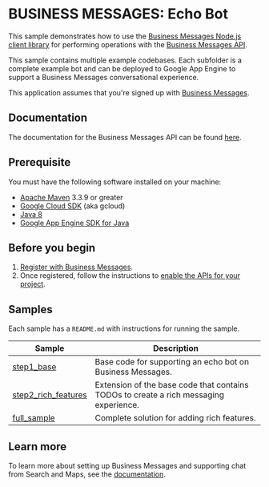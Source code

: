 # BUSINESS MESSAGES: Echo Bot

This sample demonstrates how to use the [Business Messages Node.js client library](https://github.com/google-business-communications/java-businessmessages) for performing operations
with the [Business Messages API](https://developers.google.com/business-communications/business-messages/reference/rest).

This sample contains multiple example codebases. Each subfolder
is a complete example bot and can be deployed to Google App Engine
to support a Business Messages conversational experience.

This application assumes that you're signed up with
[Business Messages](https://developers.google.com/business-communications/business-messages/guides/set-up/register).

## Documentation

The documentation for the Business Messages API can be found [here](https://developers.google.com/business-communications/business-messages/reference/rest).

## Prerequisite

You must have the following software installed on your machine:

* [Apache Maven](http://maven.apache.org) 3.3.9 or greater
* [Google Cloud SDK](https://cloud.google.com/sdk/) (aka gcloud)
* [Java 8](http://www.oracle.com/technetwork/java/javase/downloads/index.html)
* [Google App Engine SDK for Java](https://cloud.google.com/appengine/docs/standard/java/download)

## Before you begin

1.  [Register with Business Messages](https://developers.google.com/business-communications/business-messages/guides/set-up/register).
1.  Once registered, follow the instructions to [enable the APIs for your project](https://developers.google.com/business-communications/business-messages/guides/set-up/register#enable-api).

## Samples

Each sample has a `README.md` with instructions for running the sample.

| Sample                      | Description                       |
| --------------------------- | --------------------------------- |
| [step1_base](https://github.com/google-business-communications/bm-java-echo-bot/tree/master/step1_base) | Base code for supporting an echo bot on Business Messages. |
| [step2_rich_features](https://github.com/google-business-communications/bm-java-echo-bot/tree/master/step2_rich_features) | Extension of the base code that contains TODOs to create a rich messaging experience. |
| [full_sample](https://github.com/google-business-communications/bm-java-echo-bot/tree/master/full_sample) | Complete solution for adding rich features. |

## Learn more

To learn more about setting up Business Messages and supporting
chat from Search and Maps, see the [documentation](https://developers.google.com/business-communications/business-messages/guides).